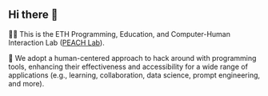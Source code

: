 ## Hi there 👋

🙋‍♀️ This is the ETH Programming, Education, and Computer-Human Interaction Lab ([PEACH Lab](https://peachlab.inf.ethz.ch/)). 

🌈 We adopt a human-centered approach to hack around with programming tools, enhancing their effectiveness and accessibility for a wide range of applications (e.g., learning, collaboration, data science, prompt engineering, and more).
